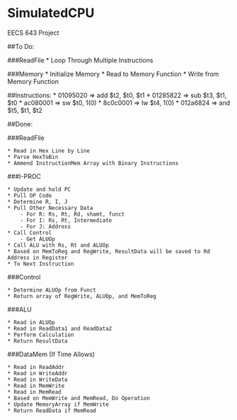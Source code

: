 # SimulatedCPU
EECS 643 Project

##To Do:

###ReadFile
	* Loop Through Multiple Instructions

###Memory
	* Initialize Memory
	* Read to Memory Function
	* Write from Memory Function

##Instructions:
	* 01095020 => add $t2, $t0, $t1
	* 01285822 => sub $t3, $t1, $t0
	* ac080001 => sw  $t0, 1(0)
	* 8c0c0001 => lw  $t4, 1(0)
	* 012a6824 => and $t5, $t1, $t2

##Done:

###ReadFile

	* Read in Hex Line by Line
	* Parse HexToBin
	* Ammend InstructionMem Array with Binary Instructions

###I-PROC

	* Update and hold PC
	* Pull OP Code
	* Determine R, I, J
	* Pull Other Necessary Data
		- For R: Rs, Rt, Rd, shamt, funct
		- For I: Rs, Rt, Intermediate
		- For J: Address
	* Call Control
		- Get ALUOp
	* Call ALU with Rs, Rt and ALUOp
	* Based on MemToReg and RegWrite, ResultData will be saved to Rd Address in Register
	* To Next Instruction

###Control

	* Determine ALUOp from Funct
	* Return array of RegWrite, ALUOp, and MemToReg

###ALU

	* Read in ALUOp
	* Read in ReadData1 and ReadData2
	* Perform Calculation
	* Return ResultData

###DataMem (If Time Allows)

	* Read in ReadAddr
	* Read in WriteAddr
	* Read in WriteData
	* Read in MemWrite
	* Read in MemRead
	* Based on MemWrite and MemRead, Do Operation
	* Update MemoryArray if MemWrite
	* Return ReadData if MemRead
